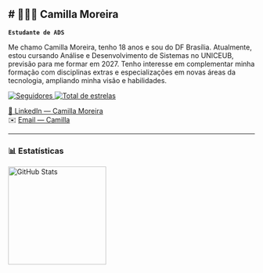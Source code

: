 ## # 👩🏻‍💻 Camilla Moreira

**`Estudante de ADS`**

Me chamo Camilla Moreira, tenho 18 anos e sou do DF Brasília. Atualmente, estou cursando Análise e Desenvolvimento de Sistemas no UNICEUB, previsão para me formar em 2027. Tenho interesse em complementar minha formação com disciplinas extras e especializações em novas áreas da tecnologia, ampliando minha visão e habilidades.

<p align="left">
    <a href="https://github.com/CamillaCEUB?tab=followers">
        <img 
            alt="Seguidores" 
            title="Me siga no GitHub" 
            src="https://custom-icon-badges.demolab.com/github/followers/CamillaCEUB?color=236ad3&labelColor=1155ba&style=for-the-badge&logo=github&label=Seguidores&logoColor=white"
          />
    </a> 
   <a href="https://github.com/CamillaCEUB?tab=repositories&sort=stargazers">
        <img 
            alt="Total de estrelas" 
            title="Total de estrelas GitHub" 
            src="https://custom-icon-badges.demolab.com/github/stars/CamillaCEUB?color=55960c&style=for-the-badge&labelColor=488207&logo=star&label=estrelas"
        />
    </a>
    
[🔗 LinkedIn — Camilla Moreira](https://www.linkedin.com/in/camilla-moreira-b0921a37a)     
✉️ [Email — Camilla](mailto:camillapirespinheiro@gmail.com)
</p>

---

### 📊 Estatísticas

<p>
  <img 
    align="left" 
    alt="GitHub Stats" 
    height="200" 
    style="padding-right: 10px;" 
    src="https://github-readme-stats.vercel.app/api?username=CamillaCEUB&show_icons=true&theme=tokyonight&include_all_commits=true&locale=pt-br" 
  />
</p>
